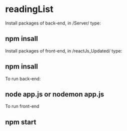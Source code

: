 # readingList

Install packages of back-end, in /Server/ type:
## npm insall

Install packages of front-end, in /reactJs_Updated/ type:
## npm insall

To run back-end:
## node app.js or nodemon app.js

To run front-end
## npm start
